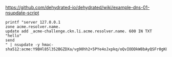 https://github.com/dehydrated-io/dehydrated/wiki/example-dns-01-nsupdate-script

```
printf "server 127.0.0.1
zone acme.resolver.name.
update add _acme-challenge.ckn.li.acme.resolver.name. 600 IN TXT "hello"
send
" | nsupdate -y hmac-sha512:acme:Y9BHl85l352BGZDXa/vg90hh2+5PYe4oJxpkq/oQvIODDkW8bAyQSFr0gKQQxjyIOyYlTjf0MGcdWFv46G/3Rg==
```
